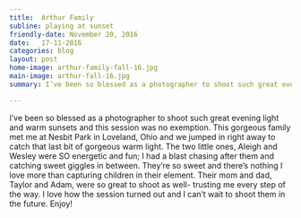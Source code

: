 ```yaml
---
title:  Arthur Family
subline: playing at sunset
friendly-date: November 20, 2016
date:   17-11-2016
categories: blog
layout: post
home-image: arthur-family-fall-16.jpg
main-image: arthur-fall-16.jpg
summary: I’ve been so blessed as a photographer to shoot such great evening light and warm sunsets and this session was no exemption. This gorgeous family met me at Nesbit Park in Loveland,Ohio and we jumped in right away to catch that last bit of gorgeous warm light. The two little ones, Aleigh and Wesley were SO energetic and fun; I had a blast chasing after them and catching sweet giggles in between. They’re so sweet and there’s nothing I love more than capturing children in their element. Their mom and dad, Taylor and Adam, were so great to shoot as well- trusting me every step of the way. I love how the session turned out and I can’t wait to shoot them in the future. Enjoy!

---
```

I’ve been so blessed as a photographer to shoot such great evening light and warm sunsets and this session was no exemption. This gorgeous family met me at Nesbit Park in Loveland, Ohio and we jumped in right away to catch that last bit of gorgeous warm light. The two little ones, Aleigh and Wesley were SO energetic and fun; I had a blast chasing after them and catching sweet giggles in between. They’re so sweet and there’s nothing I love more than capturing children in their element. Their mom and dad, Taylor and Adam, were so great to shoot as well- trusting me every step of the way. I love how the session turned out and I can’t wait to shoot them in the future. Enjoy!
